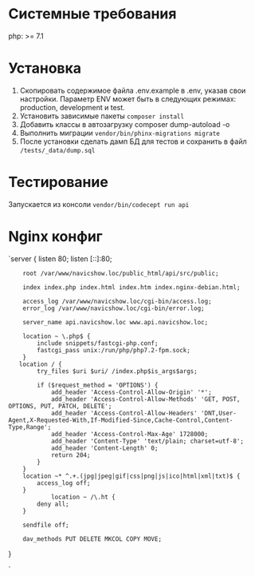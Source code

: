 # Системные требования

php: >= 7.1

# Установка

 1. Скопировать содержимое файла .env.example в .env, указав свои настройки.
    Параметр ENV  может быть в следующих режимах: production,
    development и test.
 2. Установить зависимые пакеты `composer install`
 3. Добавить классы в автозагрузку composer dump-autoload -o
 4. Выполнить миграции `vendor/bin/phinx-migrations migrate`
 5. После установки сделать дамп БД для тестов и сохранить в файл `/tests/_data/dump.sql`

# Тестирование

Запускается из консоли `vendor/bin/codecept run api`

# Nginx конфиг

`server {
        listen 80;
        listen [::]:80;


        root /var/www/navicshow.loc/public_html/api/src/public;

        index index.php index.html index.htm index.nginx-debian.html;

        access_log /var/www/navicshow.loc/cgi-bin/access.log;
        error_log /var/www/navicshow.loc/cgi-bin/error.log;

        server_name api.navicshow.loc www.api.navicshow.loc;

        location ~ \.php$ {
            include snippets/fastcgi-php.conf;
            fastcgi_pass unix:/run/php/php7.2-fpm.sock;
        }
       location / {
            try_files $uri $uri/ /index.php$is_args$args;

            if ($request_method = 'OPTIONS') {
                add_header 'Access-Control-Allow-Origin' '*';
                add_header 'Access-Control-Allow-Methods' 'GET, POST, OPTIONS, PUT, PATCH, DELETE';
                add_header 'Access-Control-Allow-Headers' 'DNT,User-Agent,X-Requested-With,If-Modified-Since,Cache-Control,Content-Type,Range';
                add_header 'Access-Control-Max-Age' 1728000;
                add_header 'Content-Type' 'text/plain; charset=utf-8';
                add_header 'Content-Length' 0;
                return 204;
            }
        }
        location ~* ^.+.(jpg|jpeg|gif|css|png|js|ico|html|xml|txt)$ {
            access_log off;
        }
                location ~ /\.ht {
            deny all;
        }

        sendfile off;

        dav_methods PUT DELETE MKCOL COPY MOVE;
}

`
